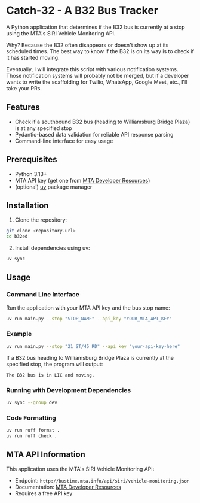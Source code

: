 # Catch-32 - A B32 Bus Tracker

A Python application that determines if the B32 bus is currently at a stop using the MTA's SIRI Vehicle Monitoring API. 

Why? Because the B32 often disappears or doesn't show up at its scheduled times. The best way to know if the B32 is on its way is to check if it has started moving.

Eventually, I will integrate this script with various notification systems. Those notification systems will probably not be merged, but if a developer wants to write the scaffolding for Twilio, WhatsApp, Google Meet, etc., I'll take your PRs.

## Features

- Check if a southbound B32 bus (heading to Williamsburg Bridge Plaza) is at any specified stop
- Pydantic-based data validation for reliable API response parsing
- Command-line interface for easy usage

## Prerequisites

- Python 3.13+
- MTA API key (get one from [MTA Developer Resources](https://api.mta.info/))
- (optional) [uv](https://docs.astral.sh/uv/) package manager

## Installation

1. Clone the repository:
```bash
git clone <repository-url>
cd b32ed
```

2. Install dependencies using uv:
```bash
uv sync
```

## Usage

### Command Line Interface

Run the application with your MTA API key and the bus stop name:

```bash
uv run main.py --stop "STOP_NAME" --api_key "YOUR_MTA_API_KEY"
```

### Example

```bash
uv run main.py --stop "21 ST/45 RD" --api_key "your-api-key-here"
```

If a B32 bus heading to Williamsburg Bridge Plaza is currently at the specified stop, the program will output:
```
The B32 bus is in LIC and moving.
```


### Running with Development Dependencies

```bash
uv sync --group dev
```

### Code Formatting

```bash
uv run ruff format .
uv run ruff check .
```

## MTA API Information

This application uses the MTA's SIRI Vehicle Monitoring API:
- Endpoint: `http://bustime.mta.info/api/siri/vehicle-monitoring.json`
- Documentation: [MTA Developer Resources](https://api.mta.info/)
- Requires a free API key
